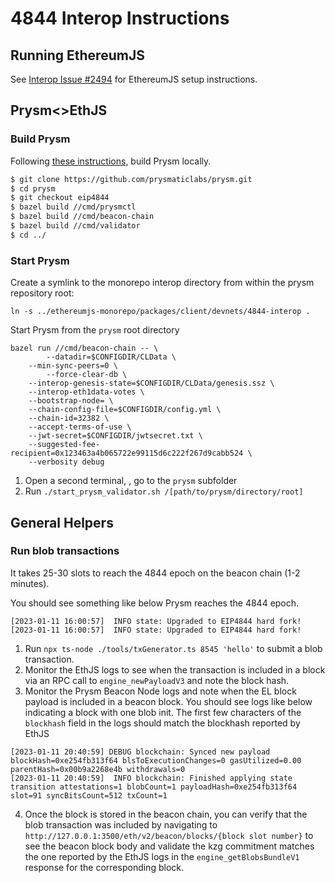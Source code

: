 # 4844 Interop Instructions

## Running EthereumJS

See [Interop Issue #2494](https://github.com/ethereumjs/ethereumjs-monorepo/issues/2494) for EthereumJS setup instructions.

## Prysm<>EthJS

### Build Prysm

Following [these instructions](https://hackmd.io/q1SLCaubTIWw_1zsEjW_Vg?view), build Prysm locally.

```sh
$ git clone https://github.com/prysmaticlabs/prysm.git
$ cd prysm
$ git checkout eip4844
$ bazel build //cmd/prysmctl
$ bazel build //cmd/beacon-chain
$ bazel build //cmd/validator
$ cd ../
```

### Start Prysm

Create a symlink to the monorepo interop directory from within the prysm repository root:

```shell
ln -s ../ethereumjs-monorepo/packages/client/devnets/4844-interop .
```

Start Prysm from the `prysm` root directory

```shell
bazel run //cmd/beacon-chain -- \
        --datadir=$CONFIGDIR/CLData \
	--min-sync-peers=0 \
        --force-clear-db \
	--interop-genesis-state=$CONFIGDIR/CLData/genesis.ssz \
	--interop-eth1data-votes \
	--bootstrap-node= \
	--chain-config-file=$CONFIGDIR/config.yml \
	--chain-id=32382 \
	--accept-terms-of-use \
	--jwt-secret=$CONFIGDIR/jwtsecret.txt \
	--suggested-fee-recipient=0x123463a4b065722e99115d6c222f267d9cabb524 \
	--verbosity debug
```

1. Open a second terminal, , go to the `prysm` subfolder
2. Run `./start_prysm_validator.sh /[path/to/prysm/directory/root]`

## General Helpers

### Run blob transactions

It takes 25-30 slots to reach the 4844 epoch on the beacon chain (1-2 minutes).

You should see something like below Prysm reaches the 4844 epoch.

```
[2023-01-11 16:00:57]  INFO state: Upgraded to EIP4844 hard fork!
[2023-01-11 16:00:57]  INFO state: Upgraded to EIP4844 hard fork!
```

1. Run `npx ts-node ./tools/txGenerator.ts 8545 'hello'` to submit a blob transaction.
2. Monitor the EthJS logs to see when the transaction is included in a block via an RPC call to `engine_newPayloadV3` and note the block hash.
3. Monitor the Prysm Beacon Node logs and note when the EL block payload is included in a beacon block. You should see logs like below indicating a block with one blob init. The first few characters of the `blockhash` field in the logs should match the blockhash reported by EthJS

```
[2023-01-11 20:40:59] DEBUG blockchain: Synced new payload blockHash=0xe254fb313f64 blsToExecutionChanges=0 gasUtilized=0.00 parentHash=0x00b9a2268e4b withdrawals=0
[2023-01-11 20:40:59]  INFO blockchain: Finished applying state transition attestations=1 blobCount=1 payloadHash=0xe254fb313f64 slot=91 syncBitsCount=512 txCount=1
```

4. Once the block is stored in the beacon chain, you can verify that the blob transaction was included by navigating to `http://127.0.0.1:3500/eth/v2/beacon/blocks/{block slot number}` to see the beacon block body and validate the kzg commitment matches the one reported by the EthJS logs in the `engine_getBlobsBundleV1` response for the corresponding block.
